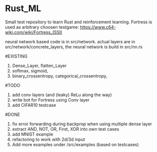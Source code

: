 # Rust_ML

Small test repository to learn Rust and reinforcement learning.
Fortress is used as arbitrary choosen testgame:
https://www.c64-wiki.com/wiki/Fortress_(SSI)

neural network based code is in src/network.
actual layers are in src/network/concrete_layers, the neural network is build in src/nn.rs

#EXISTING
1) Dense_Layer, flatten_Layer 
2) softmax, sigmoid, 
3) binary_crossentropy, categorical_crossentropy,


#TODO
1) add conv layers (and (leaky) ReLu along the way)
2) write bot for Fortress using Conv layer
4) add CIFAR10 testcase

#DONE
1) fix error forwarding during backprop when using multiple dense layer
2) extract AND, NOT, OR, First, XOR into own test cases
3) add MNIST example
4) refactoring to work with 2d/3d input
5) Add more examples under /src/examples (based on testcases)
